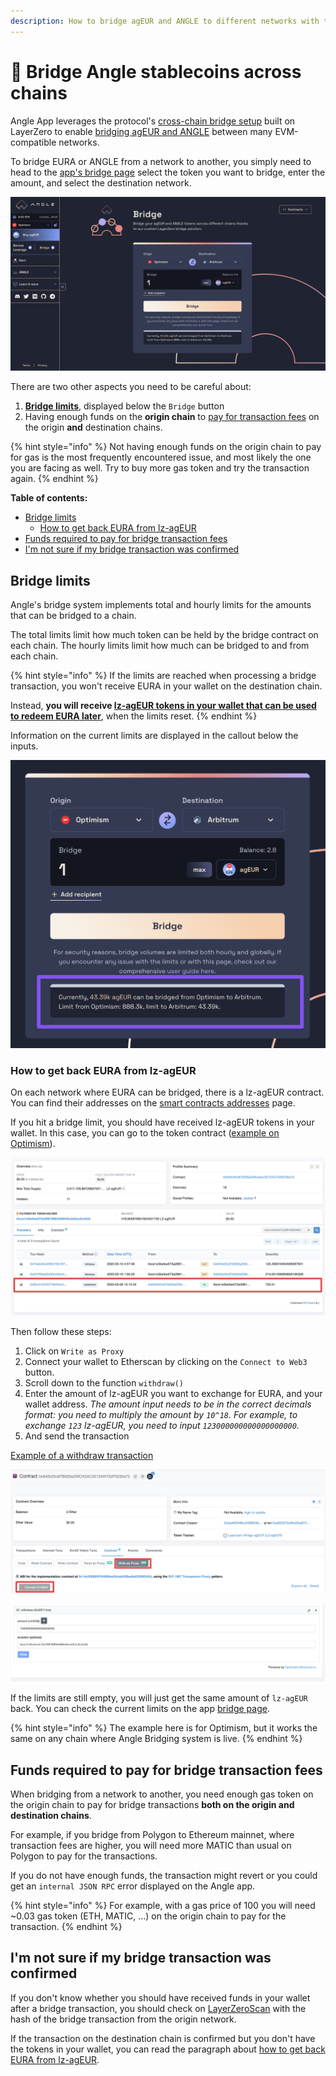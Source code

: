 ```yaml
---
description: How to bridge agEUR and ANGLE to different networks with the Angle App
---
```


# 🌉 Bridge Angle stablecoins across chains

Angle App leverages the protocol's [cross-chain bridge setup](../../../other/cross-chain.md) built on LayerZero to enable [bridging agEUR and ANGLE](https://app.angle.money/bridges-agEUR) between many EVM-compatible networks.

To bridge EURA or ANGLE from a network to another, you simply need to head to the [app's bridge page](https://app.angle.money/bridges-agEUR) select the token you want to bridge, enter the amount, and select the destination network.

![Bridge app page](../../../.gitbook/assets/bridge2.png)

There are two other aspects you need to be careful about:

1. [**Bridge limits**](#bridge-limits), displayed below the `Bridge` button
2. Having enough funds on the **origin chain** to [pay for transaction fees](#funds-required-to-pay-for-bridge-transaction-fees) on the origin **and** destination chains.

{% hint style="info" %}
Not having enough funds on the origin chain to pay for gas is the most frequently encountered issue, and most likely the one you are facing as well. Try to buy more gas token and try the transaction again.
{% endhint %}

**Table of contents:**

- [Bridge limits](#bridge-limits)
  - [How to get back EURA from lz-agEUR](#how-to-get-back-ageur-from-lz-ageur)
- [Funds required to pay for bridge transaction fees](#funds-required-to-pay-for-bridge-transaction-fees)
- [I'm not sure if my bridge transaction was confirmed](#im-not-sure-if-my-bridge-transaction-was-confirmed)

## Bridge limits

Angle's bridge system implements total and hourly limits for the amounts that can be bridged to a chain.

The total limits limit how much token can be held by the bridge contract on each chain. The hourly limits limit how much can be bridged to and from each chain.

{% hint style="info" %}
If the limits are reached when processing a bridge transaction, you won't receive EURA in your wallet on the destination chain.

Instead, **you will receive [lz-agEUR tokens in your wallet that can be used to redeem EURA later](#how-to-get-back-ageur-from-lz-ageur)**, when the limits reset.
{% endhint %}

Information on the current limits are displayed in the callout below the inputs.

![Bridge app page](../../../.gitbook/assets/bridge3.png)

### How to get back EURA from lz-agEUR

On each network where EURA can be bridged, there is a lz-agEUR contract. You can find their addresses on the [smart contracts addresses](https://developers.angle.money/overview/smart-contracts) page.

If you hit a bridge limit, you should have received lz-agEUR tokens in your wallet. In this case, you can go to the token contract ([example on Optimism](https://optimistic.etherscan.io/address/0x840b25c87b626a259ca5ac32124fa752f0230a72#writeProxyContract)).

![Receive lz-agEUR](/.gitbook/assets/receive-lz-ageur.png)

Then follow these steps:

1. Click on `Write as Proxy`
2. Connect your wallet to Etherscan by clicking on the `Connect to Web3` button.
3. Scroll down to the function `withdraw()`
4. Enter the amount of lz-agEUR you want to exchange for EURA, and your wallet address. _The amount input needs to be in the correct decimals format: you need to multiply the amount by `10^18`. For example, to exchange `123` lz-agEUR, you need to input `123000000000000000000`._
5. And send the transaction

[Example of a withdraw transaction](https://optimistic.etherscan.io/tx/0x20799daf2e30ccf2ec4cf1f66b85f01273b3fc26bc786ad25d7b187eb810f721)

![Connect lz-agEUR](/.gitbook/assets/connect-lzageur.png)

![Send tx Etherscan](/.gitbook/assets/send-tx-etherscan.png)

If the limits are still empty, you will just get the same amount of `lz-agEUR` back. You can check the current limits on the app [bridge page](https://app.angle.money/bridges-agEUR).

{% hint style="info" %}
The example here is for Optimism, but it works the same on any chain where Angle Bridging system is live.
{% endhint %}

## Funds required to pay for bridge transaction fees

When bridging from a network to another, you need enough gas token on the origin chain to pay for bridge transactions **both on the origin and destination chains**.

For example, if you bridge from Polygon to Ethereum mainnet, where transaction fees are higher, you will need more MATIC than usual on Polygon to pay for the transactions.

If you do not have enough funds, the transaction might revert or you could get an `internal JSON RPC` error displayed on the Angle app.

{% hint style="info" %}
For example, with a gas price of 100 you will need ~0.03 gas token (ETH, MATIC, ...) on the origin chain to pay for the transaction.⁣
{% endhint %}

## I'm not sure if my bridge transaction was confirmed

If you don't know whether you should have received funds in your wallet after a bridge transaction, you should check on [LayerZeroScan](https://layerzeroscan.com/) with the hash of the bridge transaction from the origin network.

If the transaction on the destination chain is confirmed but you don't have the tokens in your wallet, you can read the paragraph about [how to get back EURA from lz-agEUR](#how-to-get-back-ageur-from-lz-ageur).
